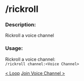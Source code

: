 # /rickroll

### Description:
Rickroll a voice channel<br>

### Usage:
Rickroll a voice channel:<br>
`/rickroll channel:<Voice Channel>`<br>

<a class="button prev" href="./#/commands/musiccommands/loop" role="button">< Loop</a>
<a class="button next" href="./#/commands/musiccommands/joinvc" role="button">Join Voice Channel ></a>